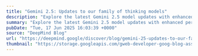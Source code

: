 ```yaml
---
title: "Gemini 2.5: Updates to our family of thinking models"
description: "Explore the latest Gemini 2.5 model updates with enhanced performance and accuracy: Gemini 2.5 Pro now stable, Flash generally available, and the new Flash-Lite in preview."
summary: "Explore the latest Gemini 2.5 model updates with enhanced performance and accuracy: Gemini 2.5 Pro now stable, Flash generally available, and the new Flash-Lite in preview."
pubDate: "Tue, 17 Jun 2025 16:03:39 +0000"
source: "DeepMind Blog"
url: "https://deepmind.google/discover/blog/gemini-25-updates-to-our-family-of-thinking-models/"
thumbnail: "https://storage.googleapis.com/gweb-developer-goog-blog-assets/images/gemini-2-5-pro-meta_1.2e16d0ba.fill-1200x600.png"
---
```


